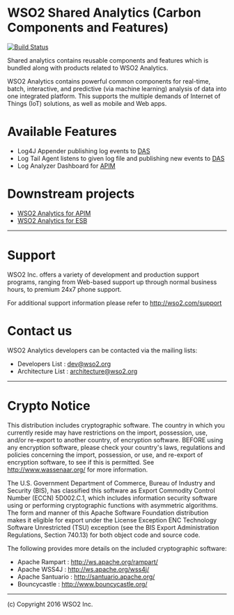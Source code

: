 # WSO2 Shared Analytics (Carbon Components and Features)

[![Build Status](https://wso2.org/jenkins/job/shared-analytics/badge/icon)](https://wso2.org/jenkins/job/shared-analytics)

Shared analytics contains reusable components and features which is bundled along with products related to WSO2 Analytics.

WSO2 Analytics contains powerful common components for real-time, batch, interactive, and predictive (via machine learning) analysis of data into one integrated platform. This supports the multiple demands of Internet of Things (IoT) solutions, as well as mobile and Web apps.


# Available Features
* Log4J Appender publishing log events to [DAS](http://wso2.com/products/data-analytics-server/)
* Log Tail Agent listens to given log file and publishing new events to [DAS](http://wso2.com/products/data-analytics-server/)
* Log Analyzer Dashboard for [APIM](http://wso2.com/api-management/)


# Downstream projects
* [WSO2 Analytics for APIM](https://github.com/wso2/analytics-apim)
* [WSO2 Analytics for ESB](https://github.com/wso2/analytics-esb)


--------------------------------------------------------------------------------
# Support

WSO2 Inc. offers a variety of development and production support
programs, ranging from Web-based support up through normal business
hours, to premium 24x7 phone support.

For additional support information please refer to <http://wso2.com/support>


# Contact us
WSO2 Analytics developers can be contacted via the mailing lists:

* Developers List : dev@wso2.org
* Architecture List : architecture@wso2.org

--------------------------------------------------------------------------------
# Crypto Notice

   This distribution includes cryptographic software.  The country in
   which you currently reside may have restrictions on the import,
   possession, use, and/or re-export to another country, of
   encryption software.  BEFORE using any encryption software, please
   check your country's laws, regulations and policies concerning the
   import, possession, or use, and re-export of encryption software, to
   see if this is permitted.  See <http://www.wassenaar.org/> for more
   information.

   The U.S. Government Department of Commerce, Bureau of Industry and
   Security (BIS), has classified this software as Export Commodity
   Control Number (ECCN) 5D002.C.1, which includes information security
   software using or performing cryptographic functions with asymmetric
   algorithms.  The form and manner of this Apache Software Foundation
   distribution makes it eligible for export under the License Exception
   ENC Technology Software Unrestricted (TSU) exception (see the BIS
   Export Administration Regulations, Section 740.13) for both object
   code and source code.

   The following provides more details on the included cryptographic
   software:

   * Apache Rampart   : http://ws.apache.org/rampart/
   * Apache WSS4J     : http://ws.apache.org/wss4j/
   * Apache Santuario : http://santuario.apache.org/
   * Bouncycastle     : http://www.bouncycastle.org/

--------------------------------------------------------------------------------
(c) Copyright 2016 WSO2 Inc.